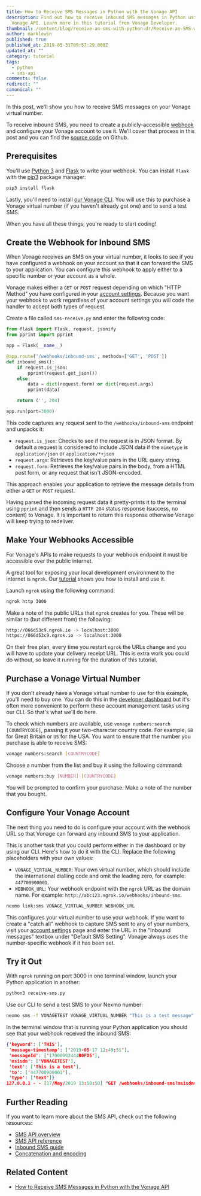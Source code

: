 ```yaml
---
title: How to Receive SMS Messages in Python with the Vonage API
description: Find out how to receive inbound SMS messages in Python using the
  Vonage API. Learn more in this tutorial from Vonage Developer.
thumbnail: /content/blog/receive-an-sms-with-python-dr/Receive-an-SMS-with-Python.png
author: marklewin
published: true
published_at: 2019-05-31T09:57:29.000Z
updated_at: ""
category: tutorial
tags:
  - python
  - sms-api
comments: false
redirect: ""
canonical: ""
---
```

In this post, we'll show you how to receive SMS messages on your Vonage virtual number.

To receive inbound SMS, you need to create a publicly-accessible [webhook](https://developer.nexmo.com/concepts/guides/webhooks) and configure your Vonage account to use it. We'll cover that process in this post and you can find the [source code](https://github.com/Nexmo/nexmo-python-code-snippets/blob/master/sms/receive-flask.py) on Github.

## Prerequisites

You'll use [Python 3](https://www.python.org/downloads/) and [Flask](http://flask.pocoo.org/) to write your webhook. You can install `flask` with the [pip3](https://pypi.org/project/pip/) package manager:

```sh
pip3 install flask
```

Lastly, you'll need to install [our Vonage CLI](https://github.com/Vonage/vonage-cli). You will use this to purchase a Vonage virtual number (if you haven't already got one) and to send a test SMS.

When you have all these things, you're ready to start coding!

## Create the Webhook for Inbound SMS

When Vonage receives an SMS on your virtual number, it looks to see if you have configured a webhook on your account so that it can forward the SMS to your application. You can configure this webhook to apply either to a specific number or your account as a whole.

Vonage makes either a `GET` or `POST` request depending on which "HTTP Method" you have configured in your [account settings](https://dashboard.nexmo.com/settings). Because you want your webhook to work regardless of your account settings you will code the handler to accept both types of request.

Create a file called `sms-receive.py` and enter the following code:

```python
from flask import Flask, request, jsonify
from pprint import pprint

app = Flask(__name__)

@app.route('/webhooks/inbound-sms', methods=['GET', 'POST'])
def inbound_sms():
    if request.is_json:
        pprint(request.get_json())
    else:
        data = dict(request.form) or dict(request.args)
        pprint(data)

    return ('', 204)

app.run(port=3000)
```

This code captures any request sent to the `/webhooks/inbound-sms` endpoint and unpacks it: 

* `request.is_json`: Checks to see if the request is in JSON format. By default a request is considered to include JSON data if the `mimetype` is `application/json` or `application/*+json`
* `request.args`: Retrieves the key/value pairs in the URL query string.
* `request.form`: Retrieves the key/value pairs in the body, from a HTML post form, or any request that isn't JSON-encoded.

This approach enables your application to retrieve the message details from either a `GET` or `POST` request.

Having parsed the incoming request data it pretty-prints it to the terminal using `pprint` and then sends a `HTTP 204` status response (success, no content) to Vonage. It is important to return this response otherwise Vonage will keep trying to redeliver.

## Make Your Webhooks Accessible

For Vonage's APIs to make requests to your webhook endpoint it must be accessible over the public internet.

A great tool for exposing your local development environment to the internet is `ngrok`. Our [tutorial](https://learn.vonage.com/blog/2017/07/04/local-development-nexmo-ngrok-tunnel-dr) shows you how to install and use it.

Launch `ngrok` using the following command:

```sh
ngrok http 3000
```

Make a note of the public URLs that `ngrok` creates for you. These will be similar to (but different from) the following:

```sh
http://066d53c9.ngrok.io -> localhost:3000
https://066d53c9.ngrok.io -> localhost:3000
```

On their free plan, every time you restart `ngrok` the URLs change and you will have to update your delivery receipt URL. This is extra work you could do without, so leave it running for the duration of this tutorial. 

## Purchase a Vonage Virtual Number

If you don't already have a Vonage virtual number to use for this example, you'll need to buy one. You can do this in the [developer dashboard](https://dashboard.nexmo.com/buy-numbers) but it's often more convenient to perform these account management tasks using our CLI. So that's what we'll do here.

To check which numbers are available, use `vonage numbers:search [COUNTRYCODE]`, passing it your two-character country code. For example, `GB` for Great Britain or `US` for the USA. You want to ensure that the number you purchase is able to receive SMS:

```sh
vonage numbers:search [COUNTRYCODE]
```

Choose a number from the list and buy it using the following command:

```sh
vonage numbers:buy [NUMBER] [COUNTRYCODE]
```

You will be prompted to confirm your purchase. Make a note of the number that you bought.

## Configure Your Vonage Account

The next thing you need to do is configure your account with the webhook URL so that Vonage can forward any inbound SMS to your application.

This is another task that you could perform either in the dashboard or by using our CLI. Here's how to do it with the CLI. Replace the following placeholders with your own values:

* `VONAGE_VIRTUAL_NUMBER`: Your own virtual number, which should include the international dialling code and omit the leading zero, for example: `447700900001`.
* `WEBHOOK_URL`: Your webhook endpoint with the `ngrok` URL as the domain name. For example: `http://abc123.ngrok.io/webhooks/inbound-sms`.

```sh
nexmo link:sms VONAGE_VIRTUAL_NUMBER WEBHOOK_URL
```

This configures your virtual number to use your webhook. If you want to create a "catch all" webhook to capture SMS sent to any of your numbers, visit your [account settings](https://dashboard.nexmo.com/settings) page and enter the URL in the "Inbound messages" textbox under "Default SMS Setting". Vonage always uses the number-specific webhook if it has been set.

## Try it Out

With `ngrok` running on port 3000 in one terminal window, launch your Python application in another:

```sh
python3 receive-sms.py
```

Use our CLI to send a test SMS to your Nexmo number:

```sh
nexmo sms -f VONAGETEST VONAGE_VIRTUAL_NUMBER "This is a test message"
```

In the terminal window that is running your Python application you should see that your webhook received the inbound SMS:

```json
{'keyword': ['THIS'],
 'message-timestamp': ['2019-05-17 12:49:51'],
 'messageId': ['17000002444B0FD5'],
 'msisdn': ['VONAGETEST'],
 'text': ['This is a test'],
 'to': ['447700900001'],
 'type': ['text']}
127.0.0.1 - - [17/May/2019 13:50:50] "GET /webhooks/inbound-sms?msisdn=VONAGETEST&to=447700900001&messageId=17000002444B0FD5&text=This+is+a+test&type=text&keyword=THIS&message-timestamp=2019-05-17+12%3A49%3A51 HTTP/1.1" 204 -
```

## Further Reading

If you want to learn more about the SMS API, check out the following resources:

* [SMS API overview](https://developer.nexmo.com/messaging/sms/overview)
* [SMS API reference](https://developer.nexmo.com/api/sms)
* [Inbound SMS guide](https://developer.nexmo.com/messaging/sms/guides/inbound-sms)
* [Concatenation and encoding](https://developer.nexmo.com/messaging/sms/guides/concatenation-and-encoding)

## Related Content

* [How to Receive SMS Messages in Python with the Vonage API](https://developer.vonage.com/en/blog/how-to-send-sms-messages-with-python-flask-and-vonage)

